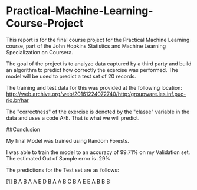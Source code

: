 # Practical-Machine-Learning-Course-Project

This report is for the final course project for the Practical Machine Learning course, part of the John Hopkins Statistics and Machine Learning Specialization on Coursera.

The goal of the project is to analyze data captured by a third party and build an algorithm to predict how correctly the exercise was performed.
The model will be used to predict a test set of 20 records.

The training and test data for this was provided at the following location: http://web.archive.org/web/20161224072740/http:/groupware.les.inf.puc-rio.br/har
 
The "correctness" of the exercise is denoted by the "classe" variable in the data and uses a code A-E. That is what we will predict.

##Conclusion

My final Model was trained using Random Forests.

I was able to train the model to an accuracy of 99.71% on my Validation set.
The estimated Out of Sample error is .29%

The predictions for the Test set are as follows:

  [1] B A B A A E D B A A B C B A E E A B B B
